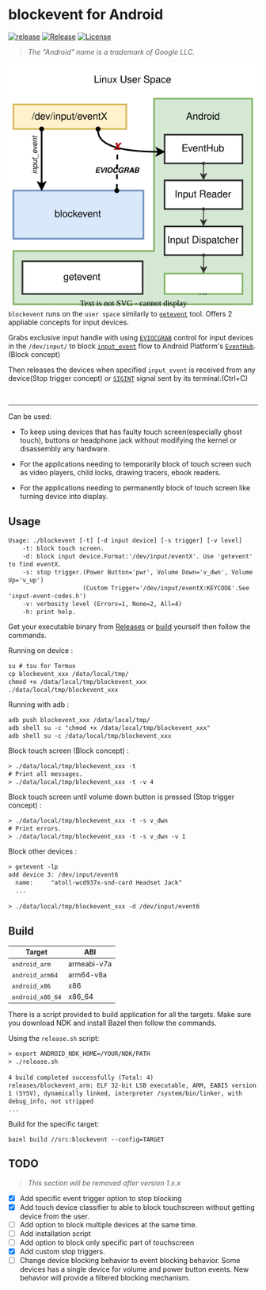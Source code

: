 # blockevent for Android

[![release](https://github.com/nmelihsensoy/blockevent/actions/workflows/main.yml/badge.svg)](https://github.com/nmelihsensoy/blockevent/actions?query=workflow%3Arelease)
[![Release](https://img.shields.io/github/v/release/nmelihsensoy/blockevent?display_name=tag&sort=semver)](https://github.com/nmelihsensoy/blockevent/releases/latest)
[![License](https://img.shields.io/badge/License-Apache_2.0-blue.svg)](LICENSE)

> *The "Android" name is a trademark of Google LLC.*

<img align="left" src="diagram.svg">

`blockevent` runs on the `user space` similarly to [`getevent`](https://source.android.com/devices/input/getevent) tool. Offers 2 appliable concepts for input devices.

Grabs exclusive input handle with using [`EVIOCGRAB`](https://github.com/torvalds/linux/blob/5bfc75d92efd494db37f5c4c173d3639d4772966/include/uapi/linux/input.h#L183) control for input devices in the `/dev/input/` to block [`input_event`](https://github.com/torvalds/linux/blob/169387e2aa291a4e3cb856053730fe99d6cec06f/include/uapi/linux/input.h#L28) flow to Android Platform's [`EventHub`](https://cs.android.com/android/platform/superproject/+/master:frameworks/native/services/inputflinger/reader/EventHub.cpp;l=672?q=EventHub&ss=android%2Fplatform%2Fsuperproject). (Block concept)

Then releases the devices when specified `input_event` is received from any device(Stop trigger concept) or [`SIGINT`](https://en.wikipedia.org/wiki/Signal_(IPC)#SIGINT) signal sent by its terminal.(Ctrl+C)

<br clear="left"/>

---

Can be used:

- To keep using devices that has faulty touch screen(especially ghost touch), buttons or headphone jack without modifying the kernel or disassembly any hardware.

- For the applications needing to temporarily block of touch screen such as video players, child locks, drawing tracers, ebook readers.

- For the applications needing to permanently block of touch screen like turning device into display.

## Usage

```
Usage: ./blockevent [-t] [-d input device] [-s trigger] [-v level]
    -t: block touch screen.
    -d: block input device.Format:'/dev/input/eventX'. Use 'getevent' to find eventX.
    -s: stop trigger.(Power Button='pwr', Volume Down='v_dwn', Volume Up='v_up')
                     (Custom Trigger='/dev/input/eventX:KEYCODE'.See 'input-event-codes.h')
    -v: verbosity level (Errors=1, None=2, All=4)
    -h: print help.
```

Get your executable binary from [Releases](https://github.com/nmelihsensoy/blockevent/releases) or [build](#build) yourself then follow the commands.

Running on device :

```
su # tsu for Termux
cp blockevent_xxx /data/local/tmp/
chmod +x /data/local/tmp/blockevent_xxx
./data/local/tmp/blockevent_xxx
```

Running with adb :

```
adb push blockevent_xxx /data/local/tmp/
adb shell su -c "chmod +x /data/local/tmp/blockevent_xxx"
adb shell su -c /data/local/tmp/blockevent_xxx
```

Block touch screen (Block concept) :

```
> ./data/local/tmp/blockevent_xxx -t
# Print all messages.
> ./data/local/tmp/blockevent_xxx -t -v 4
```

Block touch screen until volume down button is pressed (Stop trigger concept) :

```
> ./data/local/tmp/blockevent_xxx -t -s v_dwn
# Print errors.
> ./data/local/tmp/blockevent_xxx -t -s v_dwn -v 1
```

Block other devices :

```console
> getevent -lp
add device 3: /dev/input/event6
  name:     "atoll-wcd937x-snd-card Headset Jack"
  ...

> ./data/local/tmp/blockevent_xxx -d /dev/input/event6
```

## Build

| Target | ABI |
| --- | ----------- |
| `android_arm` | armeabi-v7a |
| `android_arm64` | arm64-v8a |
| `android_x86` | x86 |
| `android_x86_64` | x86_64 |

There is a script provided to build application for all the targets. Make sure you download NDK and install Bazel then follow the commands.

Using the `release.sh` script:

```console
> export ANDROID_NDK_HOME=/YOUR/NDK/PATH
> ./release.sh

4 build completed successfully (Total: 4)
releases/blockevent_arm: ELF 32-bit LSB executable, ARM, EABI5 version 1 (SYSV), dynamically linked, interpreter /system/bin/linker, with debug_info, not stripped
...
```

Build for the specific target:

```
bazel build //src:blockevent --config=TARGET
```

## TODO

> *This section will be removed after version 1.x.x*

- [x] Add specific event trigger option to stop blocking
- [x] Add touch device classifier to able to block touchscreen without getting device from the user.
- [ ] Add option to block multiple devices at the same time.
- [ ] Add installation script
- [ ] Add option to block only specific part of touchscreen 
- [x] Add custom stop triggers.
- [ ] Change device blocking behavior to event blocking behavior. Some devices has a single device for volume and power button events. New behavior will provide a filtered blocking mechanism.
